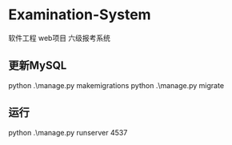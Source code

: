 # Examination-System
软件工程 web项目 六级报考系统
## 更新MySQL
python .\manage.py makemigrations
python .\manage.py migrate
## 运行
python .\manage.py runserver 4537
